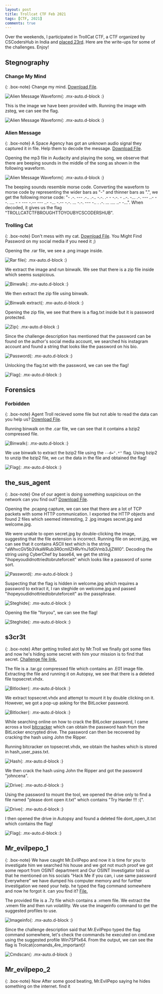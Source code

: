 ```yaml
---
layout: post
title: Trollcat CTF Feb 2021
tags: [CTF, 2021]
comments: true
---
```


Over the weekends, I participated in TrollCat CTF, a CTF organized by CSCodersHub in India and [placed 23rd](https://ctftime.org/event/1257). Here are the write-ups for some of the challenges. Enjoy! 

## Stegnography

### Change My Mind

{: .box-note}
Change my mind. [Download File](https://drive.google.com/file/d/1KNqvQgkAwASizOwXiTkan4KXmoRIEj7W/view?usp=sharing).

![Alien Message Waveform](../assets/img/2021-02-08-Trollcat-CTF/ChangeMyMind.png){: .mx-auto.d-block :}

This is the image we have been provided with. Running the image with zsteg, we can see the flag.

![Alien Message Waveform](../assets/img/2021-02-08-Trollcat-CTF/ChangeMyMind_Flag.png){: .mx-auto.d-block :}

### Alien Message

{: .box-note}
A Space Agency has got an unknown audio signal they captured it in file. Help them to decode the message. [Download File](https://drive.google.com/file/d/1AQEw7sP4e8WdRnLxMhjIr4Nzeh5OKgJT/view?usp=sharing).

Opening the mp3 file in Audacity and playing the song, we observe that there are beeping sounds in the middle of the song as shown in the following waveform.

![Alien Message Waveform](../assets/img/2021-02-08-Trollcat-CTF/AlienMessage.png){: .mx-auto.d-block :}

The beeping sounds resemble morse code. Converting the waveform to morse code by representing the wider bars as "-" and thinner bars as ".", we get the following morse code: "- .-. --- .-.. .-.. -.-. .- - -.-. - ..-. -... .-. --- ..- --. .... - - --- -.-- --- ..- -... -.-- -.-. ... -.-. --- -.. . .-. ... .... ..- -...". When decoded, it gives us the flag "TROLLCATCTFBROUGHTTOYOUBYCSCODERSHUB".

### Trolling Cat

{: .box-note}
Don't mess with my cat. [Download File](https://drive.google.com/file/d/1OlHig8YlpeZ2KlbsYSgAP0jrjSz8JrFt/view?usp=sharing).
You Might Find Password on my social media if you need it ;)

Opening the .rar file, we see a .png image inside. 

![Rar file](../assets/img/2021-02-08-Trollcat-CTF/TrollingCat_Rar.png){: .mx-auto.d-block :}

We extract the image and run binwalk. We see that there is a zip file inside which seems suspicious.

![Binwalk](../assets/img/2021-02-08-Trollcat-CTF/TrollingCat_Binwalk.png){: .mx-auto.d-block :}

We then extract the zip file using binwalk.

![Binwalk extract](../assets/img/2021-02-08-Trollcat-CTF/TrollingCat_Binwalkextract.png){: .mx-auto.d-block :}

Opening the zip file, we see that there is a flag.txt inside but it is password protected.

![Zip](../assets/img/2021-02-08-Trollcat-CTF/TrollingCat_Zip.png){: .mx-auto.d-block :}

Since the challenge description has mentioned that the password can be found on the author's social media account, we searched his instagram account and found a string that looks like the password on his bio.

![Password](../assets/img/2021-02-08-Trollcat-CTF/TrollingCat_Zippassword.png){: .mx-auto.d-block :}

Unlocking the flag.txt with the password, we can see the flag!

![Flag](../assets/img/2021-02-08-Trollcat-CTF/TrollingCat_Flag.png){: .mx-auto.d-block :}

## Forensics

### Forbidden

{: .box-note}
Agent Troll recieved some file but not able to read the data can you help us? [Download File](https://ctf.cscodershub.tech/files/c46ffc7ac0a5a27387b4a35f04671302/trollcats.car?token=eyJ1c2VyX2lkIjo4NDUsInRlYW1faWQiOjIzMywiZmlsZV9pZCI6Mzh9.YCOYKA.eKvCW18yYhXcO23zhasLXa3MU94).

Running binwalk on the .car file, we can see that it contains a bzip2 compressed file.

![Binwalk](../assets/img/2021-02-08-Trollcat-CTF/Forbidden_Binwalk.png){: .mx-auto.d-block :}

We use binwalk to extract the bzip2 file using the `--d=".*"` flag. Using bzip2 to unzip the bzip2 file, we `cat` the data in the file and obtained the flag!

![Flag](../assets/img/2021-02-08-Trollcat-CTF/Forbidden_Flag.png){: .mx-auto.d-block :}

## the_sus_agent

{: .box-note}
One of our agent is doing something suspicious on the network can you find out? [Download File](https://mega.nz/file/DxUmUToR#ckGf6JffCW2M7TixQzcfQNx9Ki-66gXyNSA4lUX5Ooc).

Opening the .pcapng capture, we can see that there are a lot of TCP packets with some HTTP communication. I exported the HTTP objects and found 2 files which seemed interesting, 2 .jpg images secret.jpg and welcome.jpg.

We were unable to open secret.jpg by double-clicking the image, suggesting that the file extension is incorrect. Running file on secret.jpg, we can see that it contains ASCII text which is the string "aWhvcGV5b3VkaWRub3R0cmllZHRvYnJ1dGVmb3JjZWl0". Decoding the string using CyberChef by base64, we get the string "ihopeyoudidnottriedtobruteforceit" which looks like a password of some sort.

![Password](../assets/img/2021-02-08-Trollcat-CTF/the_sus_agent_Password.png){: .mx-auto.d-block :}

Suspecting that the flag is hidden in welcome.jpg which requires a password to extract it, I ran steghide on welcome.jpg and passed "ihopeyoudidnottriedtobruteforceit" as the passphrase. 

![Steghide](../assets/img/2021-02-08-Trollcat-CTF/the_sus_agent_Steghide.png){: .mx-auto.d-block :}

Opening the file "foryou", we can see the flag!

![Steghide](../assets/img/2021-02-08-Trollcat-CTF/the_sus_agent_Flag.png){: .mx-auto.d-block :}

## s3cr3t

{: .box-note}
After getting trolled alot by Mr.Troll we finally got some files and now he's hiding some secret with him your mission is to find that secret. [Challenge file link.](https://mega.nz/file/PtsFHYzY#tKDykxlC1Uj5FniYU947AMRFJubc8OL11l0jmMbxmbA)

The file is a .tar.gz compressed file which contains an .E01 image file. Extracting the file and running it on Autopsy, we see that there is a deleted file topsecret.vhdx. 

![Bitlocker](../assets/img/2021-02-08-Trollcat-CTF/s3cr3t_Autopsy.png){: .mx-auto.d-block :}

We extract topsecret.vhdx and attempt to mount it by double clicking on it. However, we got a pop-up asking for the BitLocker password.

![Bitlocker](../assets/img/2021-02-08-Trollcat-CTF/s3cr3t_Bitlocker.png){: .mx-auto.d-block :}

While searching online on how to crack the BitLocker password, I came across a tool [bitcracker](https://github.com/e-ago/bitcracker) which can obtain the password hash from the BitLocker encrypted drive. The password can then be recovered by cracking the hash using John the Ripper.

Running bitcracker on topsecret.vhdx, we obtain the hashes which is stored in hash_user_pass.txt.

![Hash](../assets/img/2021-02-08-Trollcat-CTF/s3cr3t_Hash.png){: .mx-auto.d-block :}

We then crack the hash using John the Ripper and got the password "johncena".

![Drive](../assets/img/2021-02-08-Trollcat-CTF/s3cr3t_Password.png){: .mx-auto.d-block :}

Using the password to mount the tool, we opened the drive only to find a file named "please dont open it.txt" which contains "Try Harder !!! :{".

![Drive](../assets/img/2021-02-08-Trollcat-CTF/s3cr3t_Vhdx.png){: .mx-auto.d-block :}

I then opened the drive in Autopsy and found a deleted file dont_open_it.txt which contains the flag!

![Flag](../assets/img/2021-02-08-Trollcat-CTF/the_sus_agent_Flag.png){: .mx-auto.d-block :}

## Mr_evilpepo_1

{: .box-note}
We have caught Mr.EvilPepo and now it is time for you to investigate him we searched his house and we got not much proof we got some report from OSINT department and Our OSINT Investigator told us that he mentioned on his socials "Hack Me if you can, i use same password Everywhere" we have dumped his computer memory and for further investigation we need your help. he typed the flag command somewhere and now he forgot it. can you find it? [File.](https://mega.nz/file/y90gWRJa#6lJ4qpKw3bfLKvbcTuvcOgGdDpYS9AapC_mwKM-4Zg4)

The provided file is a .7z file which contains a .vmem file. We extract the .vmem file and then run volatility. We use the imageinfo command to get the suggested profiles to use.

![Imageinfo](../assets/img/2021-02-08-Trollcat-CTF/Mr_evilpepo_1_Imageinfo.png){: .mx-auto.d-block :}

Since the challenge description said that Mr.EvilPepo typed the flag command somewhere, let's check the commands he executed on cmd.exe using the suggested profile Win7SP1x64. From the output, we can see the flag is Trolcat{comands_4re_important}!

![Cmdscan](../assets/img/2021-02-08-Trollcat-CTF/Mr_evilpepo_1_Cmdscan.png){: .mx-auto.d-block :}

## Mr_evilpepo_2

{: .box-note}
Now After some good beating, Mr.EvilPepo saying he hides something on the internet. find it























